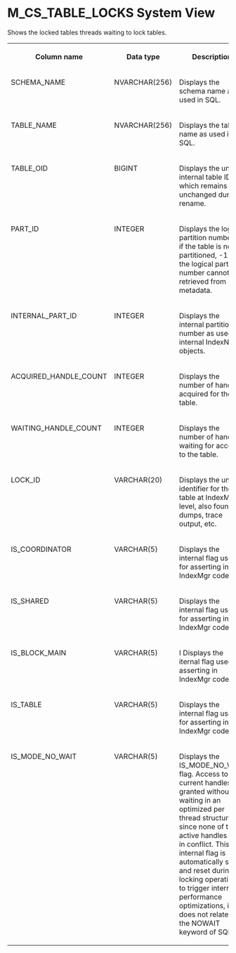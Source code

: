 <!-- loiod1e58889c4bb4f9e88411a0e5a5e3590 -->

# M\_CS\_TABLE\_LOCKS System View

Shows the locked tables threads waiting to lock tables.




<table>
<tr>
<th valign="top">

Column name

</th>
<th valign="top">

Data type

</th>
<th valign="top">

Description

</th>
</tr>
<tr>
<td valign="top">

SCHEMA\_NAME

</td>
<td valign="top">

NVARCHAR\(256\)

</td>
<td valign="top">

Displays the schema name as used in SQL.

</td>
</tr>
<tr>
<td valign="top">

TABLE\_NAME

</td>
<td valign="top">

NVARCHAR\(256\)

</td>
<td valign="top">

Displays the table name as used in SQL.

</td>
</tr>
<tr>
<td valign="top">

TABLE\_OID

</td>
<td valign="top">

BIGINT

</td>
<td valign="top">

Displays the unique internal table ID, which remains unchanged during rename.

</td>
</tr>
<tr>
<td valign="top">

PART\_ID

</td>
<td valign="top">

INTEGER

</td>
<td valign="top">

Displays the logical partition number, 0 if the table is not partitioned, -1 if the logical partition number cannot be retrieved from metadata.

</td>
</tr>
<tr>
<td valign="top">

INTERNAL\_PART\_ID

</td>
<td valign="top">

INTEGER

</td>
<td valign="top">

Displays the internal partition number as used in internal IndexName objects.

</td>
</tr>
<tr>
<td valign="top">

ACQUIRED\_HANDLE\_COUNT

</td>
<td valign="top">

INTEGER

</td>
<td valign="top">

Displays the number of handles acquired for the table.

</td>
</tr>
<tr>
<td valign="top">

WAITING\_HANDLE\_COUNT

</td>
<td valign="top">

INTEGER

</td>
<td valign="top">

Displays the number of handles waiting for access to the table.

</td>
</tr>
<tr>
<td valign="top">

LOCK\_ID

</td>
<td valign="top">

VARCHAR\(20\)

</td>
<td valign="top">

Displays the unique identifier for the table at IndexMgr level, also found in dumps, trace output, etc.

</td>
</tr>
<tr>
<td valign="top">

IS\_COORDINATOR

</td>
<td valign="top">

VARCHAR\(5\)

</td>
<td valign="top">

Displays the internal flag used for asserting in IndexMgr code.

</td>
</tr>
<tr>
<td valign="top">

IS\_SHARED

</td>
<td valign="top">

VARCHAR\(5\)

</td>
<td valign="top">

Displays the internal flag used for asserting in IndexMgr code.

</td>
</tr>
<tr>
<td valign="top">

IS\_BLOCK\_MAIN

</td>
<td valign="top">

VARCHAR\(5\)

</td>
<td valign="top">

I Displays the iternal flag used for asserting in IndexMgr code.

</td>
</tr>
<tr>
<td valign="top">

IS\_TABLE

</td>
<td valign="top">

VARCHAR\(5\)

</td>
<td valign="top">

Displays the internal flag used for asserting in IndexMgr code.

</td>
</tr>
<tr>
<td valign="top">

IS\_MODE\_NO\_WAIT

</td>
<td valign="top">

VARCHAR\(5\)

</td>
<td valign="top">

Displays the IS\_MODE\_NO\_WAIT flag. Access to all current handles is granted without waiting in an optimized per thread structure since none of the active handles are in conflict. This internal flag is automatically set and reset during locking operations to trigger internal performance optimizations, it does not relate to the NOWAIT keyword of SQL.

</td>
</tr>
</table>

